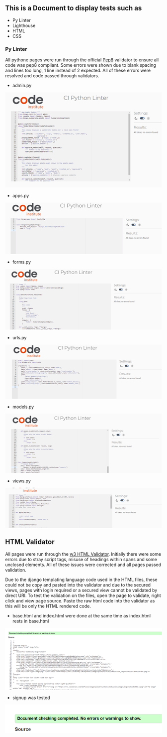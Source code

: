 ## This is a Document to display tests such as 
* Py Linter 
* Lighthouse 
* HTML
* CSS 


### Py Linter

All pythone pages were run through the official [Pep8](https://pep8ci.herokuapp.com/) validator to ensure all code was pep8 compliant. Some errors were shown due to blank spacing and lines too long, 1 line instead of 2 expected. All of these errors were resolved and code passed through validators.
 
 * admin.py

![CI Py linter](docs/test_images/adminpy.png)
 
 * apps.py

 ![CI Py linter](docs/test_images/appspy.png)

 * forms.py

![CI Py linter](docs/test_images/formspy.png)

* urls.py

![CI Py linter](docs/test_images/urlspypy.png)

* models.py 

![CI Py linter](docs/test_images/modelspy.png)

* views.py 

![CI Py linter](docs/test_images/viewspy.png)

## HTML Validator 

All pages were run through the [w3 HTML Validator](https://validator.w3.org/). Initially there were some errors due to stray script tags, misuse of headings within spans and some unclosed elements. All of these issues were corrected and all pages passed validation.

Due to the django templating language code used in the HTML files, these could not be copy and pasted into the validator and due to the secured views, pages with login required or a secured view cannot be validated by direct URI. To test the validation on the files, open the page to validate, right click and view page source. Paste the raw html code into the validator as this will be only the HTML rendered code.

* base.html and index.html were done at the same time as index.html rests in base.html

![HTML Validator](docs/test_images/base-index.png)


* signup was tested

![HTML Validator](docs/test_images/signinhtml.png)
